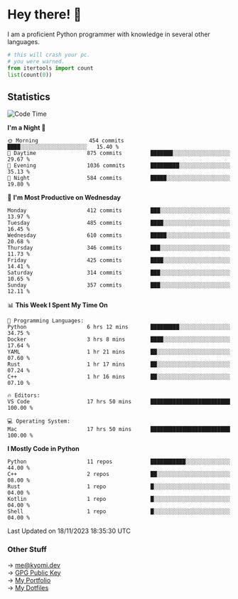 # Hey there! 👋

I am a proficient Python programmer with knowledge in several other languages.

```py
# this will crash your pc.
# you were warned.
from itertools import count
list(count(0))
```

## Statistics
<!--START_SECTION:waka-->
![Code Time](http://img.shields.io/badge/Code%20Time-626%20hrs%2036%20mins-blue)

**I'm a Night 🦉** 

```text
🌞 Morning                454 commits         ████░░░░░░░░░░░░░░░░░░░░░   15.40 % 
🌆 Daytime                875 commits         ███████░░░░░░░░░░░░░░░░░░   29.67 % 
🌃 Evening                1036 commits        █████████░░░░░░░░░░░░░░░░   35.13 % 
🌙 Night                  584 commits         █████░░░░░░░░░░░░░░░░░░░░   19.80 % 
```
📅 **I'm Most Productive on Wednesday** 

```text
Monday                   412 commits         ███░░░░░░░░░░░░░░░░░░░░░░   13.97 % 
Tuesday                  485 commits         ████░░░░░░░░░░░░░░░░░░░░░   16.45 % 
Wednesday                610 commits         █████░░░░░░░░░░░░░░░░░░░░   20.68 % 
Thursday                 346 commits         ███░░░░░░░░░░░░░░░░░░░░░░   11.73 % 
Friday                   425 commits         ████░░░░░░░░░░░░░░░░░░░░░   14.41 % 
Saturday                 314 commits         ███░░░░░░░░░░░░░░░░░░░░░░   10.65 % 
Sunday                   357 commits         ███░░░░░░░░░░░░░░░░░░░░░░   12.11 % 
```


📊 **This Week I Spent My Time On** 

```text
💬 Programming Languages: 
Python                   6 hrs 12 mins       █████████░░░░░░░░░░░░░░░░   34.75 % 
Docker                   3 hrs 8 mins        ████░░░░░░░░░░░░░░░░░░░░░   17.64 % 
YAML                     1 hr 21 mins        ██░░░░░░░░░░░░░░░░░░░░░░░   07.60 % 
Rust                     1 hr 17 mins        ██░░░░░░░░░░░░░░░░░░░░░░░   07.24 % 
C++                      1 hr 16 mins        ██░░░░░░░░░░░░░░░░░░░░░░░   07.10 % 

🔥 Editors: 
VS Code                  17 hrs 50 mins      █████████████████████████   100.00 % 

💻 Operating System: 
Mac                      17 hrs 50 mins      █████████████████████████   100.00 % 
```

**I Mostly Code in Python** 

```text
Python                   11 repos            ███████████░░░░░░░░░░░░░░   44.00 % 
C++                      2 repos             ██░░░░░░░░░░░░░░░░░░░░░░░   08.00 % 
Rust                     1 repo              █░░░░░░░░░░░░░░░░░░░░░░░░   04.00 % 
Kotlin                   1 repo              █░░░░░░░░░░░░░░░░░░░░░░░░   04.00 % 
Shell                    1 repo              █░░░░░░░░░░░░░░░░░░░░░░░░   04.00 % 
```




 Last Updated on 18/11/2023 18:35:30 UTC
<!--END_SECTION:waka-->

### Other Stuff

→ [me@kyomi.dev](mailto:me@kyomi.dev)\
→ [GPG Public Key](https://github.com/bitterteriyaki.gpg)\
→ [My Portfolio](https://kyomi.dev)\
→ [My Dotfiles](https://github.com/bitterteriyaki/dotfiles)
